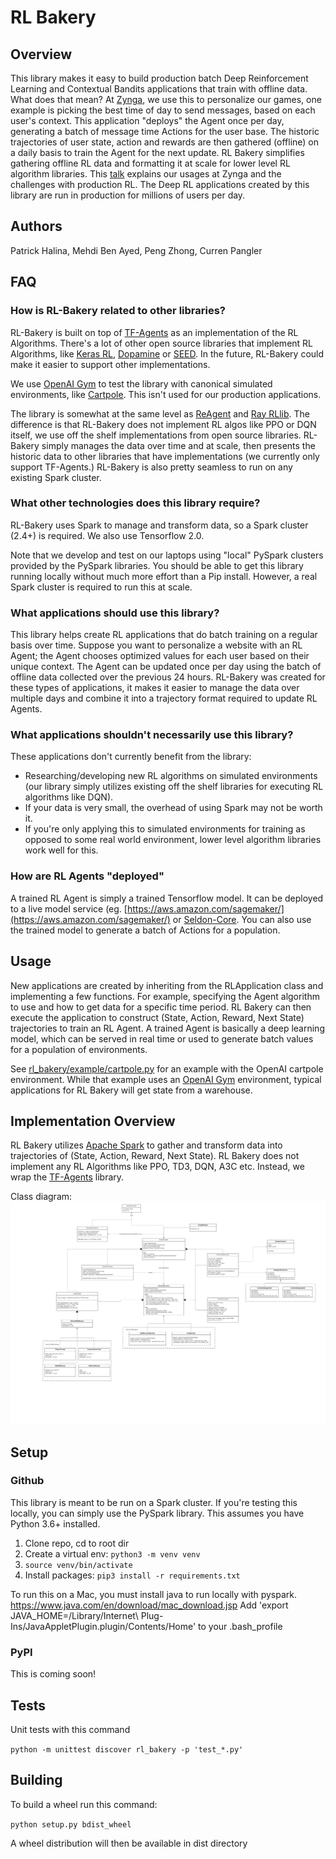 # RL Bakery

## Overview
This library makes it easy to build production batch Deep Reinforcement Learning and Contextual Bandits applications that train with offline data. What does that mean? At [Zynga](http://www.zynga.com), we use this to personalize our games, one example is picking the best time of day to send messages, based on each user's context. This application "deploys" the Agent once per day, generating a batch of message time Actions for the user base. The historic trajectories of user state, action and rewards are then gathered (offline) on a daily basis to train the Agent for the next update.  RL Bakery simplifies gathering offline RL data and formatting it at scale for lower level RL algorithm libraries. This [talk](https://www.youtube.com/watch?v=q4b-HHG5dG4) explains our usages at Zynga and the challenges with production RL. The Deep RL applications created by this library are run in production for millions of users per day.

## Authors
Patrick Halina, Mehdi Ben Ayed, Peng Zhong, Curren Pangler

## FAQ

### How is RL-Bakery related to other libraries?
RL-Bakery is built on top of [TF-Agents](https://github.com/tensorflow/agents/tree/master/tf_agents) as an implementation of the RL Algorithms. There's a lot of other open source libraries that implement RL Algorithms, like [Keras RL](https://github.com/keras-rl/keras-rl), [Dopamine](https://github.com/google/dopamine) or [SEED](https://github.com/google-research/seed_rl). In the future, RL-Bakery could make it easier to support other implementations.

We use [OpenAI Gym](https://gym.openai.com/) to test the library with canonical simulated environments, like [Cartpole](rl_bakery/example/cartpole.py). This isn't used for our production applications.

The library is somewhat at the same level as [ReAgent](https://github.com/facebookresearch/ReAgent) and [Ray RLlib](https://docs.ray.io/en/latest/rllib.html). The difference is that RL-Bakery does not implement RL algos like PPO or DQN itself, we use off the shelf implementations from open source libraries. RL-Bakery simply manages the data over time and at scale, then presents the historic data to other libraries that have implementations (we currently only support TF-Agents.) RL-Bakery is also pretty seamless to run on any existing Spark cluster.

### What other technologies does this library require?
RL-Bakery uses Spark to manage and transform data, so a Spark cluster (2.4+) is required. We also use Tensorflow 2.0.

Note that we develop and test on our laptops using "local" PySpark clusters provided by the PySpark libraries. You should be able to get this library running locally without much more effort than a Pip install. However, a real Spark cluster is required to run this at scale.

### What applications should use this library?
This library helps create RL applications that do batch training on a regular basis over time. Suppose you want to personalize a website with an RL Agent; the Agent chooses optimized values for each user based on their unique context. The Agent can be updated once per day using the batch of offline data collected over the previous 24 hours. RL-Bakery was created for these types of applications, it makes it easier to manage the data over multiple days and combine it into a trajectory format required to update RL Agents.

### What applications shouldn't necessarily use this library?
These applications don't currently benefit from the library:
 * Researching/developing new RL algorithms on simulated environments (our library simply utilizes existing off the shelf libraries for executing RL algorithms like DQN).
 * If your data is very small, the overhead of using Spark may not be worth it.
 * If you're only applying this to simulated environments for training as opposed to some real world environment, lower level algorithm libraries work well for this.

### How are RL Agents "deployed"
A trained RL Agent is simply a trained Tensorflow model. It can be deployed to a live model service (eg. [https://aws.amazon.com/sagemaker/](https://aws.amazon.com/sagemaker/) or [Seldon-Core](https://github.com/SeldonIO/seldon-core). You can also use the trained model to generate a batch of Actions for a population.

## Usage
New applications are created by inheriting from the RLApplication class and implementing a few functions. For example, specifying the Agent algorithm to use and how to get data for a specific time period. RL Bakery can then execute the application to construct (State, Action, Reward, Next State) trajectories to train an RL Agent. A trained Agent is basically a deep learning model, which can  be served in real time or used to generate batch values for a population of environments.

See [rl_bakery/example/cartpole.py](rl_bakery/example/cartpole.py) for an example with the OpenAI cartpole environment. While that example uses an [OpenAI Gym](https://gym.openai.com/) environment, typical applications for RL Bakery will get state from a warehouse.


## Implementation Overview
RL Bakery utilizes [Apache Spark]( https://spark.apache.org/) to gather and transform data into trajectories of (State, Action, Reward, Next State). RL Bakery does not implement any RL Algorithms like PPO, TD3, DQN, A3C etc. Instead, we wrap the [TF-Agents]( https://github.com/tensorflow/agents) library.

Class diagram:
![class_diagram](docs/rl_bakery_UML_Class.png)

 
## Setup

### Github
This library is meant to be run on a Spark cluster. If you're testing this locally, you can simply use the PySpark library.
This assumes you have Python 3.6+ installed.
1. Clone repo, cd to root dir
1. Create a virtual env: `python3 -m venv venv`
1. `source venv/bin/activate`
1. Install packages: `pip3 install -r requirements.txt`

To run this on a Mac, you must install java to run locally with pyspark.  https://www.java.com/en/download/mac_download.jsp
Add 'export JAVA_HOME=/Library/Internet\ Plug-Ins/JavaAppletPlugin.plugin/Contents/Home' to your .bash_profile

### PyPI
This is coming soon!

## Tests
Unit tests with this command

```python -m unittest discover rl_bakery -p 'test_*.py'```

## Building
To build a wheel run this command:

```python setup.py bdist_wheel```

A wheel distribution will then be available in dist directory
